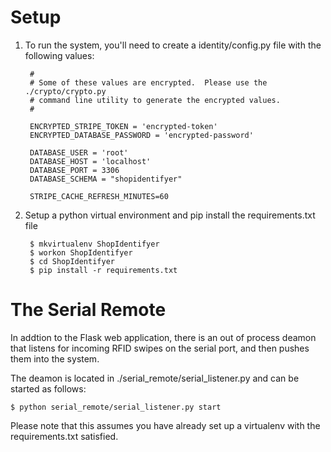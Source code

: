 Setup
===
1. To run the system, you'll need to create a identity/config.py file with the following values:

        #
        # Some of these values are encrypted.  Please use the ./crypto/crypto.py
        # command line utility to generate the encrypted values.
        #

        ENCRYPTED_STRIPE_TOKEN = 'encrypted-token'
        ENCRYPTED_DATABASE_PASSWORD = 'encrypted-password'

        DATABASE_USER = 'root'
        DATABASE_HOST = 'localhost'
        DATABASE_PORT = 3306
        DATABASE_SCHEMA = "shopidentifyer"

        STRIPE_CACHE_REFRESH_MINUTES=60

2. Setup a python virtual environment and pip install the requirements.txt file

        $ mkvirtualenv ShopIdentifyer
        $ workon ShopIdentifyer
        $ cd ShopIdentifyer
        $ pip install -r requirements.txt

The Serial Remote
===
In addtion to the Flask web application, there is an out of process deamon that listens for incoming
RFID swipes on the serial port, and then pushes them into the system.

The deamon is located in ./serial_remote/serial_listener.py and can be started as follows:

    $ python serial_remote/serial_listener.py start

Please note that this assumes you have already set up a virtualenv with the requirements.txt satisfied.

